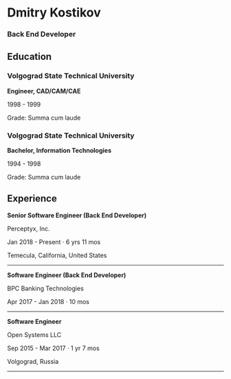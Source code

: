 # Dmitry Kostikov

### Back End Developer


## Education


### Volgograd State Technical University

**Engineer, CAD/CAM/CAE**

1998 - 1999

Grade: Summa cum laude


### Volgograd State Technical University

**Bachelor, Information Technologies**

1994 - 1998

Grade: Summa cum laude


## Experience

**Senior Software Engineer (Back End Developer)**

Perceptyx, Inc.

Jan 2018 - Present · 6 yrs 11 mos

Temecula, California, United States

---


**Software Engineer (Back End Developer)**

BPC Banking Technologies

Apr 2017 - Jan 2018 · 10 mos

---


**Software Engineer**

Open Systems LLC

Sep 2015 - Mar 2017 · 1 yr 7 mos

Volgograd, Russia

---


